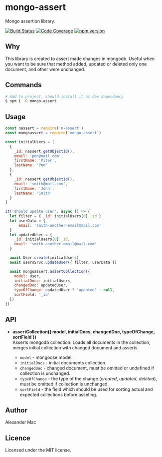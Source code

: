 # mongo-assert

Mongo assertion library.

[![Build Status](https://github.com/AlexanderMac/mongo-assert/workflows/CI/badge.svg)](https://github.com/AlexanderMac/mongo-assert/actions?query=workflow%3ACI)
[![Code Coverage](https://codecov.io/gh/AlexanderMac/mongo-assert/branch/master/graph/badge.svg)](https://codecov.io/gh/AlexanderMac/mongo-assert)
[![npm version](https://badge.fury.io/js/mongo-assert.svg)](https://badge.fury.io/js/mongo-assert)

## Why
This library is created to assert made changes in mongodb. Useful when you want to be sure that method added, updated or deleted only one document, and other were unchanged.

## Commands
```bash
# Add to project, should install it as dev dependency
$ npm i -D mongo-assert
```

## Usage
```js
const nassert = require('n-assert')
const mongoassert = require('mongo-assert')

const initialUsers = [
  {
    _id: nassert.getObjectId(),
    email: 'pen@mail.com',
    firstName: 'Piter',
    lastName: 'Pen'
  },
  {
    _id: nassert.getObjectId(),
    email: 'smith@mail.com',
    firstName: 'John',
    lastName: 'Smith'
  }
]

it('should update user', async () => {
  let filter = { _id: initialUsers[0]._id }
  let userData = {
      email: 'smith-another-email@mail.com'
  }
  let updatedUser = {
    _id: initialUsers[0]._id,
    email: 'smith-another-email@mail.com'
  }

  await User.create(initialUsers)
  await usersSrvc.updateUser({ filter, userData })

  await mongoassert.assertCollection({
    model: User,
    initialDocs: initialUsers,
    changedDoc: updatedUser,
    typeOfChange: updatedUser ? 'updated' : null,
    sortField: '_id'
  })
})
```

## API
- **assertCollection({ model, initialDocs, changedDoc, typeOfChange, sortField })**<br>
Asserts mongodb collection. Loads all documents in the collection, merges initial collection with changed document and asserts.

  - `model` - mongoose model.
  - `initialDocs` - initial documents collection.
  - `changedDoc` - changed document, must be omitted or undefined if collection is unchanged.
  - `typeOfChange` - the type of the change (_created_, _updated_, _deleted_), must be omitted if collection is unchanged.
  - `sortField` - the field which should be used for sorting actual and expected collections before asseting.

## Author
Alexander Mac

## Licence
Licensed under the MIT license.
